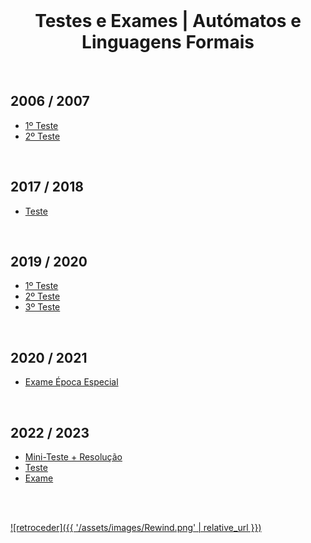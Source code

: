<br>

<h1 align="center">Testes e Exames | Autómatos e Linguagens Formais</h1>

<br>

## 2006 / 2007
* [1º Teste](alf_1%C2%BA-teste_18.pdf)
* [2º Teste](alf_2%C2%BA-teste_18.pdf)

<br>

## 2017 / 2018
* [Teste](alf_teste-2007.pdf)

<br>

## 2019 / 2020
* [1º Teste](alf_1%C2%BA-teste_1920%2Bres.png)
* [2º Teste](alf-2%C2%BA-teste-1920%2Bres.png)
* [3º Teste](alf-3%C2%BA-teste-1920%2Bres.png)

<br>

## 2020 / 2021
* [Exame Época Especial](alf_exame-especial_2021.pdf)

<br>

## 2022 / 2023
* [Mini-Teste + Resolução](alf_min-teste_2223%2Bres.pdf)
* [Teste](alf_teste_2223.pdf)
* [Exame](alf_exame_2223.pdf)

<br><br>

[![retroceder]({{ '/assets/images/Rewind.png' | relative_url }})](https://david81820.github.io/Recursos-LCC/ALF)
